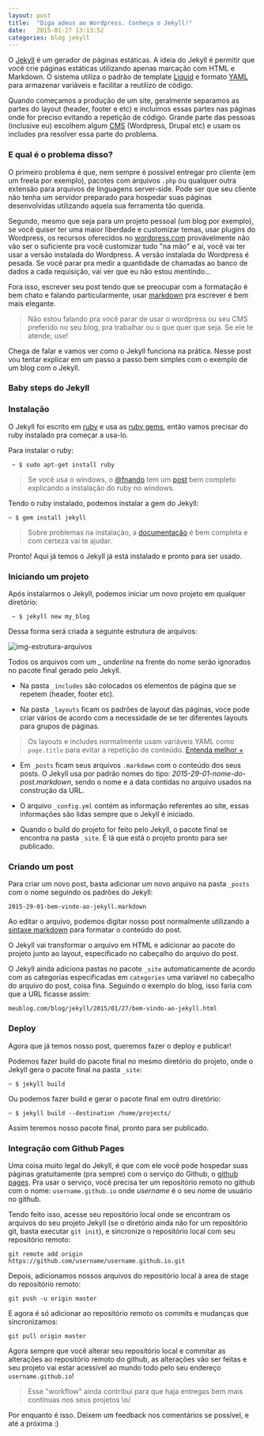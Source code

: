 ```yaml
---
layout: post
title:  "Diga adeus ao Wordpress. Conheça o Jekyll!"
date:   2015-01-27 13:13:52
categories: blog jekyll
---
```

O [Jekyll][jekyll] é um gerador de páginas estáticas. A ideia do Jekyll é permitir que você crie páginas estáticas utilizando apenas marcação com HTML e Markdown. O sistema utiliza o padrão de template [Liquid][liquid] e formato [YAML][yaml] para armazenar variáveis e facilitar a reutilizo de código.

Quando começamos a produção de um site, geralmente separamos as partes do layout (header, footer e etc) e incluímos essas partes nas páginas onde for preciso evitando a repetição de código. Grande parte das pessoas (inclusive eu) escolhem algum [CMS][cms] (Wordpress, Drupal etc) e usam os includes pra resolver essa parte do problema. 

### E qual é o problema disso?
O primeiro problema é que, nem sempre é possível entregar pro cliente (em um freela por exemplo), pacotes com arquivos `.php` ou qualquer outra extensão para arquivos de linguagens server-side. Pode ser que seu cliente não tenha um servidor preparado para hospedar suas páginas desenvolvidas utilizando aquela sua ferramenta tão querida.

Segundo, mesmo que seja para um projeto pessoal (um blog por exemplo), se você quiser ter uma maior liberdade e customizar temas, usar plugins do Wordpress, os recursos oferecidos no [wordpress.com][wordpress] provávelmente não vão ser o suficiente pra você customizar tudo "na mão" e aí, você vai ter usar a versão instalada do Wordpress.
A versão instalada do Wordpress é pesada. Se você parar pra medir a quantidade de chamadas ao banco de dados a cada requisição, vai ver que eu não estou mentindo...

Fora isso, escrever seu post tendo que se preocupar com a formatação é bem chato e falando particularmente, usar [markdown][markdown] pra escrever é bem mais elegante.

> Não estou falando pra você parar de usar o wordpress ou seu CMS preferido no seu blog, pra trabalhar ou o que quer que seja. Se ele te atende, use!

Chega de falar e vamos ver como o Jekyll funciona na prática. Nesse post vou tentar explicar em um passo a passo bem simples com o exemplo de um blog com o Jekyll.

### Baby steps do Jekyll


### Instalação
O Jekyll foi escrito em [ruby][ruby-link] e usa as [ruby gems][ruby-gems], então vamos precisar do ruby instalado pra começar a usa-lo.

Para instalar o ruby:

```
 ~ $ sudo apt-get install ruby
```

> Se você usa o windows, o [@fnando][nando-twitter] tem um [post][nando-post] bem completo explicando a instalação do ruby no windows.

Tendo o ruby instalado, podemos instalar a gem do Jekyll:

```
~ $ gem install jekyll
```

> Sobre problemas na instalação, a [documentação][jekyll-install] é bem completa e com certeza vai te ajudar.


Pronto! Aqui já temos o Jekyll já está instalado e pronto para ser usado.


### Iniciando um projeto
Após instalarmos o Jekyll, podemos iniciar um novo projeto em qualquer diretório:

```
 ~ $ jekyll new my_blog
```

Dessa forma será criada a seguinte estrutura de arquivos:

![img-estrutura-arquivos]()

Todos os arquivos com um *_ underline* na frente do nome serão ignorados no pacote final gerado pelo Jekyll.

- Na pasta `_includes` são colocados os elementos de página que se repetem (header, footer etc).

- Na pasta `_layouts` ficam os padrões de layout das páginas, voce pode criar vários de acordo com a necessidade de se ter diferentes layouts para grupos de páginas.

> Os layouts e includes normalmente usam variáveis YAML como `page.title` para evitar a repetição de conteúdo. [Entenda melhor +][yaml-doc]

- Em `_posts` ficam seus arquivos `.markdown` com o conteúdo dos seus posts. O Jekyll usa por padrão nomes do tipo: *2015-29-01-nome-do-post.markdown*, sendo o nome e a data contidas no arquivo usados na construção da URL.

- O arquivo `_config.yml` contém as informação referentes ao site, essas informações são lidas sempre que o Jekyll é iniciado. 

- Quando o build do projeto for feito pelo Jekyll, o pacote final se encontra na pasta `_site`. É lá que está o projeto pronto para ser publicado. 


### Criando um post
Para criar um novo post, basta adicionar um novo arquivo na pasta `_posts` com o nome seguindo os padrões do Jekyll:

```
2015-29-01-bem-vindo-ao-jekyll.markdown
```

Ao editar o arquivo, podemos digitar nosso post normalmente utilizando a [sintaxe markdown][markdown-sintaxe] para formatar o conteúdo do post. 

O Jekyll vai transformar o arquivo em HTML e adicionar ao pacote do projeto junto ao layout, especificado no cabeçalho do arquivo do post.

O Jekyll ainda adiciona pastas no pacote `_site` automaticamente de acordo com as categorias especificadas em `categories` uma variavel no cabeçalho do arquivo do post, coisa fina. Seguindo o exemplo do blog, isso faria com que a URL ficasse assim: 

```
meublog.com/blog/jekyll/2015/01/27/bem-vindo-ao-jekyll.html
```


### Deploy
Agora que já temos nosso post, queremos fazer o deploy e publicar!

Podemos fazer build do pacote final no mesmo diretório do projeto, onde o Jekyll gera o pacote final na pasta `_site`:

```
~ $ jekyll build
```

Ou podemos fazer build e gerar o pacote final em outro diretório:

```
~ $ jekyll build --destination /home/projects/
```

Assim teremos nosso pacote final, pronto para ser publicado.


### Integração com Github Pages 
Uma coisa muito legal do Jekyll, é que com ele você pode hospedar suas páginas gratuitamente (pra sempre) com o serviço do Github, o [github pages][git-pages]. 
Pra usar o serviço, você precisa ter um repositório remoto no github com o nome: `username.github.io` onde *username* é o seu nome de usuário no github.

Tendo feito isso,  acesse seu repositório local onde se encontram os arquivos do seu projeto Jekyll (se o diretório ainda não for um repositório git, basta executar `git init`), e sincronize o repositório local com seu repositório remoto:

```
git remote add origin https://github.com/username/username.github.io.git
```

Depois, adicionamos nossos arquivos do repositório local à area de stage do repositório remoto:

```
git push -u origin master
```

E agora é só adicionar ao repositório remoto os commits e mudanças que sincronizamos:

```
git pull origin master
```

Agora sempre que você alterar seu repositório local e commitar as alterações ao repositório remoto do github, as alterações vão ser feitas e seu projeto vai estar acessível ao mundo todo pelo seu endereço `username.github.io`!

> Esse "workflow" ainda contribui para que haja entregas bem mais contínuas nos seus projetos \o/


Por enquanto é isso. Deixem um feedback nos comentários se possível, e até a próxima :) 




[jekyll]:      		http://jekyllrb.com
[liquid]: 	   		http://liquidmarkup.org/
[yaml]:		   		http://pt.wikipedia.org/wiki/YAML
[cms]: 		   		http://pt.wikipedia.org/wiki/Sistema_de_gerenciamento_de_conte%C3%BAdo
[wordpress]:   		http://wordpress.com
[markdown]:    		https://github.com/adam-p/markdown-here/wiki/Markdown-Cheatsheet#code
[ruby-link]: 		http://pt.wikipedia.org/wiki/Ruby_%28linguagem_de_programa%C3%A7%C3%A3o%29
[nando-post]: 		http://simplesideias.com.br/configurando-ruby-rails-mysql-e-git-no-windows
[nando-twitter]: 	https://twitter.com/fnando
[ruby-gems]: 		https://rubygems.org/
[jekyll-install]: 	http://jekyllrb.com/docs/installation/
[markdown-sintaxe]: https://github.com/adam-p/markdown-here/wiki/Markdown-Here-Cheatsheet
[yaml-doc]: 		http://jekyllrb.com/docs/frontmatter/
[git-pages]: 		https://pages.github.com/
